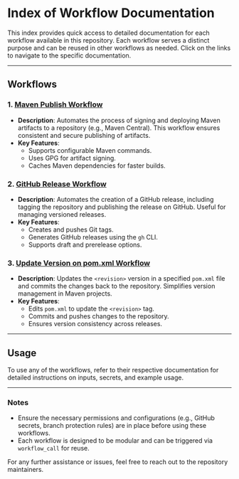 # Index of Workflow Documentation

This index provides quick access to detailed documentation for each workflow available in this repository. Each workflow serves a distinct purpose and can be reused in other workflows as needed. Click on the links to navigate to the specific documentation.

---

## Workflows

### 1. [Maven Publish Workflow](./reusable/maven-publish_doc.md)
   - **Description**: Automates the process of signing and deploying Maven artifacts to a repository (e.g., Maven Central). This workflow ensures consistent and secure publishing of artifacts.
   - **Key Features**:
     - Supports configurable Maven commands.
     - Uses GPG for artifact signing.
     - Caches Maven dependencies for faster builds.

### 2. [GitHub Release Workflow](./reusable/create-github-release_doc.md)
   - **Description**: Automates the creation of a GitHub release, including tagging the repository and publishing the release on GitHub. Useful for managing versioned releases.
   - **Key Features**:
     - Creates and pushes Git tags.
     - Generates GitHub releases using the `gh` CLI.
     - Supports draft and prerelease options.

### 3. [Update Version on pom.xml Workflow](./reusable/update-pom-release_doc.md)
   - **Description**: Updates the `<revision>` version in a specified `pom.xml` file and commits the changes back to the repository. Simplifies version management in Maven projects.
   - **Key Features**:
     - Edits `pom.xml` to update the `<revision>` tag.
     - Commits and pushes changes to the repository.
     - Ensures version consistency across releases.

---

## Usage

To use any of the workflows, refer to their respective documentation for detailed instructions on inputs, secrets, and example usage.

---

### Notes
- Ensure the necessary permissions and configurations (e.g., GitHub secrets, branch protection rules) are in place before using these workflows.
- Each workflow is designed to be modular and can be triggered via `workflow_call` for reuse.

For any further assistance or issues, feel free to reach out to the repository maintainers.
